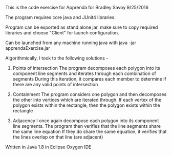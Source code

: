 This is the code exercise for Apprenda for Bradley Savoy 9/25/2016

The program requires core java and JUnit4 libraries.

Program can be exported as stand alone jar, make sure to copy required libraries and choose "Client" for launch configuration.

Can be launched from any machine running java with java -jar apprendaExercise.jar

Algorithmically, I took to the following solutions -

1) Points of intersection
	The program decomposes each polygon into its component line segments 
	and iterates through each combination of segments
	During this iteration, it compares each member to determine if there are any 
	valid points of intersection
	
2) Containment
	The program considers one polygon and then decomposes the other into vertices which are iterated through. 
	If each vertex of the polygon exists within the rectangle, then the polygon exists within the rectangle
	
3) Adjacency
	I once again decompose each polygon into its component line segments.
	The program then verifies that the line segments share the same line equation
	If they do share the same equation, it verifies that the lines overlap on that line (are adjacent)

Written in Java 1.8 in Eclipse Oxygen IDE